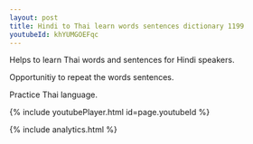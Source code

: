 ```yaml
---
layout: post
title: Hindi to Thai learn words sentences dictionary 1199 
youtubeId: khYUMGOEFqc
---
```

 
 
Helps to learn Thai words and sentences for Hindi speakers.

Opportunitiy to repeat the words sentences. 

Practice Thai language. 
 
{% include youtubePlayer.html id=page.youtubeId %}
 
 
{% include analytics.html %}